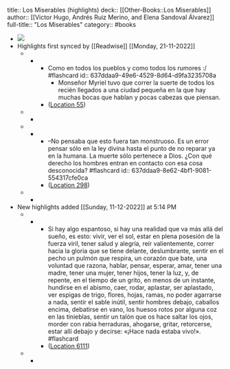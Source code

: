 title:: Los Miserables (highlights)
deck:: [[Other-Books::Los Miserables]]
author:: [[Victor Hugo, Andrés Ruiz Merino, and Elena Sandoval Álvarez]]
full-title:: "Los Miserables"
category:: #books

- ![](https://m.media-amazon.com/images/I/310+vcntP5L._SY160.jpg)
- Highlights first synced by [[Readwise]] [[Monday, 21-11-2022]]
	- -
		- Como en todos los pueblos y como todos los rumores :/ #flashcard
		  id:: 637ddaa9-49e6-4529-8d64-d9fa3235708a
			- Monseñor Myriel tuvo que correr la suerte de todos los recién llegados a una ciudad pequeña en la que hay muchas bocas que hablan y pocas cabezas que piensan.
		- ([Location 55](https://readwise.io/to_kindle?action=open&asin=B01BI5M0YO&location=55))
	- -
	- -
		- –No pensaba que esto fuera tan monstruoso. Es un error pensar sólo en la ley divina hasta el punto de no reparar ya en la humana. La muerte sólo pertenece a Dios. ¿Con qué derecho los hombres entran en contacto con esa cosa desconocida? #flashcard
		  id:: 637ddaa9-8e62-4bf1-9081-554317cfe0ca
		- ([Location 298](https://readwise.io/to_kindle?action=open&asin=B01BI5M0YO&location=298))
	- -
- New highlights added [[Sunday, 11-12-2022]] at 5:14 PM
	- -
		- Si hay algo espantoso, si hay una realidad que va más allá del sueño, es esto: vivir, ver el sol, estar en plena posesión de la fuerza viril, tener salud y alegría, reír valientemente, correr hacia la gloria que se tiene delante, deslumbrante, sentir en el pecho un pulmón que respira, un corazón que bate, una voluntad que razona, hablar, pensar, esperar, amar, tener una madre, tener una mujer, tener hijos, tener la luz, y, de repente, en el tiempo de un grito, en menos de un instante, hundirse en el abismo, caer, rodar, aplastar, ser aplastado, ver espigas de trigo, flores, hojas, ramas, no poder agarrarse a nada, sentir el sable inútil, sentir hombres debajo, caballos encima, debatirse en vano, los huesos rotos por alguna coz en las tinieblas, sentir un talón que os hace saltar los ojos, morder con rabia herraduras, ahogarse, gritar, retorcerse, estar allí debajo y decirse: «¡Hace nada estaba vivo!». #flashcard
		- ([Location 6111](https://readwise.io/to_kindle?action=open&asin=B01BI5M0YO&location=6111))
	- -